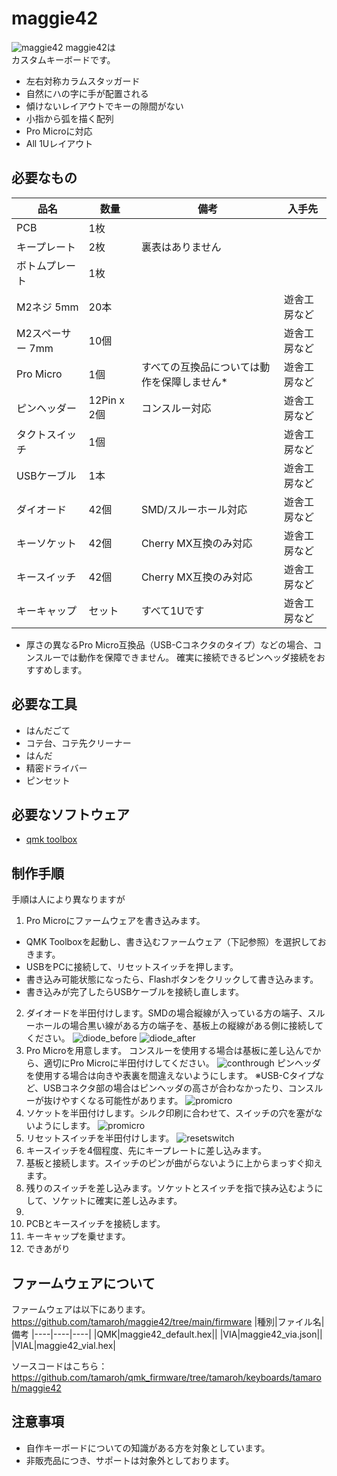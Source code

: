 # maggie42
![maggie42](./image/IMG_0089.jpg)
maggie42は  
カスタムキーボードです。
- 左右対称カラムスタッガード
- 自然にハの字に手が配置される
- 傾けないレイアウトでキーの隙間がない
- 小指から弧を描く配列
- Pro Microに対応
- All 1Uレイアウト

## 必要なもの
|品名|数量|備考|入手先|
|----|----|----|----|
|PCB|1枚|
|キープレート|2枚|裏表はありません|
|ボトムプレート|1枚|
|M2ネジ 5mm|20本||遊舎工房など
|M2スペーサー 7mm|10個||遊舎工房など
|Pro Micro|1個|すべての互換品については動作を保障しません*|遊舎工房など
|ピンヘッダー|12Pin x 2個|コンスルー対応|遊舎工房など
|タクトスイッチ|1個||遊舎工房など
|USBケーブル|1本||遊舎工房など
|ダイオード|42個|SMD/スルーホール対応|遊舎工房など
|キーソケット|42個|Cherry MX互換のみ対応|遊舎工房など
|キースイッチ|42個|Cherry MX互換のみ対応|遊舎工房など
|キーキャップ|セット|すべて1Uです|遊舎工房など

* 厚さの異なるPro Micro互換品（USB-Cコネクタのタイプ）などの場合、コンスルーでは動作を保障できません。
  確実に接続できるピンヘッダ接続をおすすめします。

## 必要な工具
- はんだごて
- コテ台、コテ先クリーナー
- はんだ
- 精密ドライバー
- ピンセット

## 必要なソフトウェア
- [qmk toolbox](https://github.com/qmk/qmk_toolbox/releases)

## 制作手順
手順は人により異なりますが
1. Pro Microにファームウェアを書き込みます。
  - QMK Toolboxを起動し、書き込むファームウェア（下記参照）を選択しておきます。
  - USBをPCに接続して、リセットスイッチを押します。
  - 書き込み可能状態になったら、Flashボタンをクリックして書き込みます。
  - 書き込みが完了したらUSBケーブルを接続し直します。
2. ダイオードを半田付けします。SMDの場合縦線が入っている方の端子、スルーホールの場合黒い線がある方の端子を、基板上の縦線がある側に接続してください。
   ![diode_before](./image/IMG_0091.jpg)
   ![diode_after](./image/IMG_0092.jpg)
3. Pro Microを用意します。
   コンスルーを使用する場合は基板に差し込んでから、適切にPro Microに半田付けしてください。
   ![conthrough](./image/IMG_0096.jpg)
   ピンヘッダを使用する場合は向きや表裏を間違えないようにします。
   ※USB-Cタイプなど、USBコネクタ部の場合はピンヘッダの高さが合わなかったり、コンスルーが抜けやすくなる可能性があります。
   ![promicro](./image/IMG_0095.jpg)
4. ソケットを半田付けします。シルク印刷に合わせて、スイッチの穴を塞がないようにします。
   ![promicro](./image/IMG_0093.jpg)
5. リセットスイッチを半田付けします。
   ![resetswitch](./image/IMG_0095_2.jpg)
6. キースイッチを4個程度、先にキープレートに差し込みます。
7. 基板と接続します。スイッチのピンが曲がらないように上からまっすぐ抑えます。
8. 残りのスイッチを差し込みます。ソケットとスイッチを指で挟み込むようにして、ソケットに確実に差し込みます。
9. 
10. PCBとキースイッチを接続します。
11. キーキャップを乗せます。
12. できあがり

## ファームウェアについて
ファームウェアは以下にあります。
https://github.com/tamaroh/maggie42/tree/main/firmware
|種別|ファイル名|備考
|----|----|----|
|QMK|maggie42_default.hex||
|VIA|maggie42_via.json||
|VIAL|maggie42_vial.hex|

ソースコードはこちら：https://github.com/tamaroh/qmk_firmware/tree/tamaroh/keyboards/tamaroh/maggie42
## 注意事項
- 自作キーボードについての知識がある方を対象としています。
- 非販売品につき、サポートは対象外としております。


